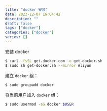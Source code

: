 ```yaml
---
title: "docker 安装"
date: 2023-12-07 16:04:42
description: ""
draft: false
tags: ["docker"]
categories: ["docker"]
series: []
---
```


安装 docker

```bash
$ curl -fsSL get.docker.com -o get-docker.sh
$ sudo sh get-docker.sh --mirror Aliyun
```

建立 `docker` 组：

```bash
$ sudo groupadd docker
```

将当前用户加入 `docker` 组：

```bash
$ sudo usermod -aG docker $USER
```



